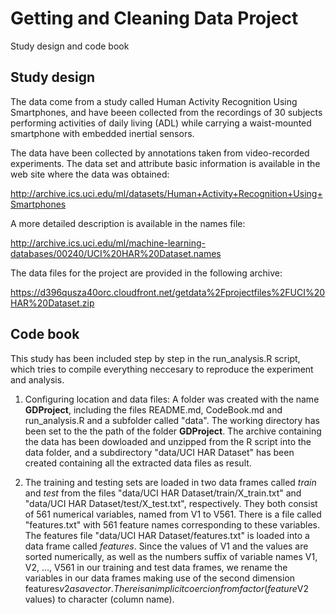 Getting and Cleaning Data Project
=================================
Study design and code book

Study design 
------------

The data come from a study called Human Activity Recognition Using Smartphones, and have beeen collected from the recordings of 30 subjects performing activities of daily living (ADL) while carrying a waist-mounted smartphone with embedded inertial sensors.

The data have been collected by annotations taken from video-recorded experiments. The data set and attribute basic information is available in the web site where the data was obtained: 

http://archive.ics.uci.edu/ml/datasets/Human+Activity+Recognition+Using+Smartphones

A more detailed description is available in the names file: 

http://archive.ics.uci.edu/ml/machine-learning-databases/00240/UCI%20HAR%20Dataset.names

The data files for the project are provided in the following archive:

https://d396qusza40orc.cloudfront.net/getdata%2Fprojectfiles%2FUCI%20HAR%20Dataset.zip 

Code book 
---------

This study has been included step by step in the run_analysis.R script, which tries to compile everything neccesary to reproduce the experiment and analysis.

1. Configuring location and data files: A folder was created with the name __GDProject__, including the files README.md, CodeBook.md and run_analysis.R and a subfolder called "data". The working directory has been set to the the path of the folder __GDProject__. The archive containing the data has been dowloaded and unzipped from the R script into the data folder, and a subdirectory "data/UCI HAR Dataset" has been created containing all the extracted 
data files as result. 

2. The training and testing sets are loaded in two data frames called *train* and *test* from the files "data/UCI HAR Dataset/train/X_train.txt" and "data/UCI HAR Dataset/test/X_test.txt", respectively. They both consist of 561 numerical variables, named from V1 to V561. There is a file called "features.txt" with 561 feature names corresponding to these variables. The features file "data/UCI HAR Dataset/features.txt" is loaded into a data frame called *features*. Since the values of V1 and the values are sorted numerically, as well as the numbers suffix of variable names V1, V2, ..., V561 in our training and test data frames, we rename the variables in our data frames making use of the second dimension features$v2 as a vector. There is an implicit coercion from factor (feature$V2 values) 
 to character (column name).